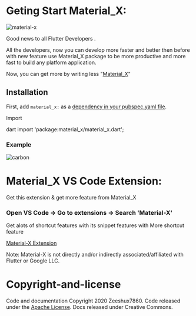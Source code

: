 # Geting Start Material_X:
 

![material-x](https://user-images.githubusercontent.com/45489310/84867226-7143ae80-b098-11ea-93f4-a817e5c49dca.png)

Good news to all Flutter Developers .

All the developers,  now you can develop  more  faster and better then before with new feature use Material_X package to be more productive and more fast to build  any platform application.

Now, you can get more by writing less "[Material_X](https://pub.dev/packages/material_x)"

## Installation

First, add `material_x:` as a [dependency in your pubspec.yaml file](https://pub.dev/packages/material_x).

Import

dart
import 'package:material_x/material_x.dart';

### Example

![carbon](https://user-images.githubusercontent.com/45489310/84996757-52621c80-b16b-11ea-9096-f3f58bd72858.png)

# Material_X VS Code Extension:

Get this extension & get more feature from Material_X

### Open VS Code -> Go to extensions -> Search 'Material-X'

Get alots of shortcut features with its snippet features
with More shortcut feature 

[Material-X Extension](https://pub.dev/packages/material_x)

Note: Material-X is not directly and/or indirectly associated/affiliated with Flutter or Google LLC. 

# Copyright-and-license 

Code and documentation Copyright 2020 Zeeshux7860. Code released under the [Apache License](https://creativecommons.org/licenses/by/3.0/). Docs released under Creative Commons.